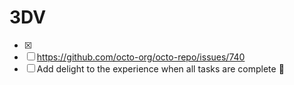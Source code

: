 # 3DV
- [x] 
- [ ] https://github.com/octo-org/octo-repo/issues/740
- [ ] Add delight to the experience when all tasks are complete :tada:
